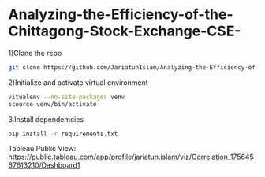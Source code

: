 # Analyzing-the-Efficiency-of-the-Chittagong-Stock-Exchange-CSE-
1)Clone the repo 
```bash
git clone https://github.com/JariatunIslam/Analyzing-the-Efficiency-of-the-Chittagong-Stock-Exchange-CSE-.git
```
2)Initialize and activate virtual environment
```bash
vitualenv --no-site-packages venv
scource venv/bin/activate
```
3.Install dependemcies 
```bash
pip install -r requirements.txt
```

Tableau Public View: https://public.tableau.com/app/profile/jariatun.islam/viz/Correlation_17564567613210/Dashboard1
